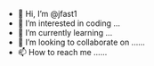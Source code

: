 - 👋 Hi, I’m @jfast1 
- 👀 I’m interested in coding ...
- 🌱 I’m currently learning ...
- 💞️ I’m looking to collaborate on ......
- 📫 How to reach me ......

<!---
jfast1/jfast1 is a ✨ special ✨ repository because its `README.md` (this file) appears on your GitHub profile.
You can click the Preview link to take a look at your changes.
--->
